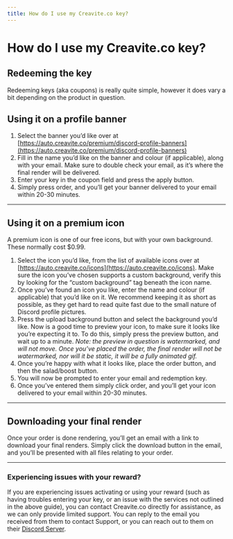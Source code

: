 ```yaml
---
title: How do I use my Creavite.co key?
---
```


# How do I use my Creavite.co key?

## Redeeming the key

Redeeming keys (aka coupons) is really quite simple, however it does vary a bit depending on the product in question.

## Using it on a profile banner

1. Select the banner you’d like over at
   [https://auto.creavite.co/premium/discord-profile-banners](https://auto.creavite.co/premium/discord-profile-banners)
2. Fill in the name you’d like on the banner and colour (if applicable), along with your email. Make sure to double
   check your email, as it’s where the final render will be delivered.
3. Enter your key in the coupon field and press the apply button.
4. Simply press order, and you’ll get your banner delivered to your email within 20-30 minutes.

---

## Using it on a premium icon

A premium icon is one of our free icons, but with your own background. These normally cost $0.99.

1. Select the icon you’d like, from the list of available icons over at
   [https://auto.creavite.co/icons](https://auto.creavite.co/icons). Make sure the icon you’ve chosen supports a custom
   background, verify this by looking for the “custom background” tag beneath the icon name.
2. Once you’ve found an icon you like, enter the name and colour (if applicable) that you’d like on it. We recommend
   keeping it as short as possible, as they get hard to read quite fast due to the small nature of Discord profile
   pictures.
3. Press the upload background button and select the background you’d like. Now is a good time to preview your icon, to
   make sure it looks like you’re expecting it to. To do this, simply press the preview button, and wait up to a minute.
   _Note: the preview in question is watermarked, and will not move. Once you’ve placed the order, the final render will
   not be watermarked, nor will it be static, it will be a fully animated gif._
4. Once you’re happy with what it looks like, place the order button, and then the salad/boost button.
5. You will now be prompted to enter your email and redemption key.
6. Once you’ve entered them simply click order, and you’ll get your icon delivered to your email within 20-30 minutes.

---

## Downloading your final render

Once your order is done rendering, you’ll get an email with a link to download your final renders. Simply click the
download button in the email, and you’ll be presented with all files relating to your order.

---

### Experiencing issues with your reward?

If you are experiencing issues activating or using your reward (such as having troubles entering your key, or an issue
with the services not outlined in the above guide), you can contact Creavite.co directly for assistance, as we can only
provide limited support. You can reply to the email you received from them to contact Support, or you can reach out to
them on their [Discord Server](http://discord.gg/creavite).
